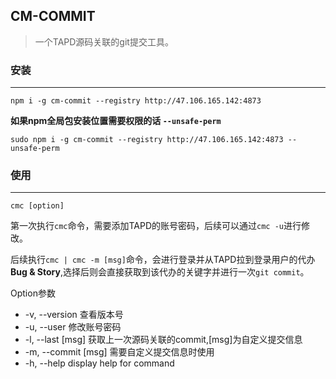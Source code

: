 ## CM-COMMIT 
> 一个TAPD源码关联的git提交工具。

### 安装
---

`npm i -g cm-commit --registry http://47.106.165.142:4873`

**如果npm全局包安装位置需要权限的话 `--unsafe-perm`**

`sudo npm i -g cm-commit --registry http://47.106.165.142:4873 --unsafe-perm`

### 使用
---

`cmc [option]`

第一次执行`cmc`命令，需要添加TAPD的账号密码，后续可以通过`cmc -u`进行修改。

后续执行`cmc | cmc -m [msg]`命令，会进行登录并从TAPD拉到登录用户的代办**Bug & Story**,选择后则会直接获取到该代办的关键字并进行一次`git commit`。

Option参数
  - -v, --version 查看版本号
  - -u, --user 修改账号密码
  - -l, --last [msg] 获取上一次源码关联的commit,[msg]为自定义提交信息
  - -m, --commit [msg] 需要自定义提交信息时使用
  - -h, --help display help for command
